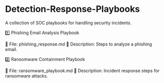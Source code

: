 # Detection-Response-Playbooks
A collection of SOC playbooks for handling security incidents.

1️⃣ Phishing Email Analysis Playbook

📄 File: phishing_response.md
📌 Description: Steps to analyze a phishing email.

2️⃣ Ransomware Containment Playbook

📄 File: ransomware_playbook.md
📌 Description: Incident response steps for ransomware attacks.
